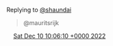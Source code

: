 Replying to [@shaundai](https://twitter.com/shaundai/status/1598299932313931777)

> @mauritsrijk

<img src="../../media/tweet.ico" width="12" /> [Sat Dec 10 10:06:10 +0000 2022](https://twitter.com/DromerDenker/status/1601518628297662465)